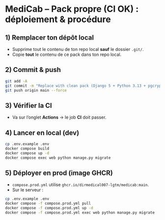 # MediCab – Pack propre (CI OK) : déploiement & procédure

## 1) Remplacer ton dépôt local
- Supprime tout le contenu de ton repo local **sauf** le dossier `.git/`.
- Copie **tout** le contenu de ce pack dans ton repo local.

## 2) Commit & push
```bash
git add -A
git commit -m "Replace with clean pack (Django 5 + Python 3.13 + pgcrypto fix)"
git push origin main --force
```

## 3) Vérifier la CI
- Va sur l’onglet **Actions** → le job **CI** doit passer.

## 4) Lancer en local (dev)
```bash
cp .env.example .env
docker compose build
docker compose up -d
docker compose exec web python manage.py migrate
```

## 5) Déployer en prod (image GHCR)
- `compose.prod.yml` utilise `ghcr.io/dirmedical007-lgtm/medicab:main`.
- Sur le serveur :
```bash
cp .env.example .env
docker compose -f compose.prod.yml pull
docker compose -f compose.prod.yml up -d
docker compose -f compose.prod.yml exec web python manage.py migrate
```
